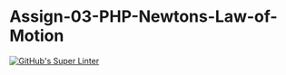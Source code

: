 # Assign-03-PHP-Newtons-Law-of-Motion
[![GitHub's Super Linter](https://github.com/ICS20-Programming-SirineC/Assign-03-PHP-Newtons-Law-of-Motion/workflows/GitHub's%20Super%20Linter/badge.svg)](https://github.com/ICS20-Programming-SirineC/Assign-03-PHP-Newtons-Law-of-Motion/actions)